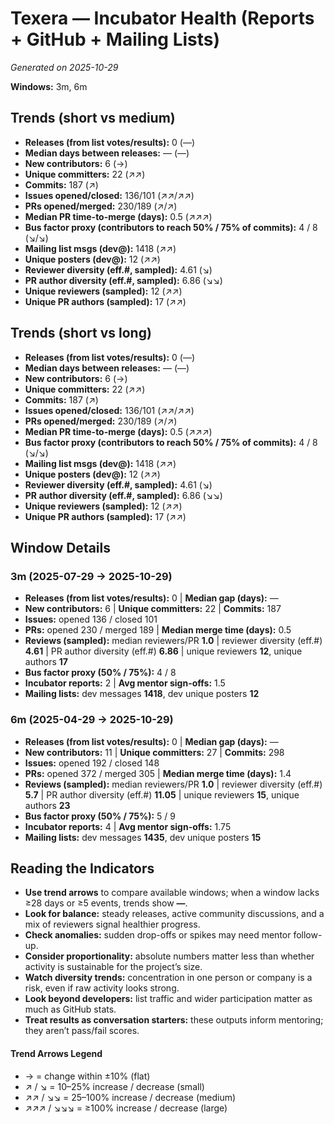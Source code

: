 # Texera — Incubator Health (Reports + GitHub + Mailing Lists)
_Generated on 2025-10-29_

**Windows:** 3m, 6m

## Trends (short vs medium)

- **Releases (from list votes/results):** 0 (—)
- **Median days between releases:** — (—)
- **New contributors:** 6 (→)
- **Unique committers:** 22 (↗↗)
- **Commits:** 187 (↗)
- **Issues opened/closed:** 136/101 (↗↗/↗↗)
- **PRs opened/merged:** 230/189 (↗/↗)
- **Median PR time-to-merge (days):** 0.5 (↗↗↗)
- **Bus factor proxy (contributors to reach 50% / 75% of commits):** 4 / 8 (↘/↘)
- **Mailing list msgs (dev@):** 1418 (↗↗)
- **Unique posters (dev@):** 12 (↗↗)
- **Reviewer diversity (eff.#, sampled):** 4.61 (↘)
- **PR author diversity (eff.#, sampled):** 6.86 (↘↘)
- **Unique reviewers (sampled):** 12 (↗↗)
- **Unique PR authors (sampled):** 17 (↗↗)

## Trends (short vs long)

- **Releases (from list votes/results):** 0 (—)
- **Median days between releases:** — (—)
- **New contributors:** 6 (→)
- **Unique committers:** 22 (↗↗)
- **Commits:** 187 (↗)
- **Issues opened/closed:** 136/101 (↗↗/↗↗)
- **PRs opened/merged:** 230/189 (↗/↗)
- **Median PR time-to-merge (days):** 0.5 (↗↗↗)
- **Bus factor proxy (contributors to reach 50% / 75% of commits):** 4 / 8 (↘/↘)
- **Mailing list msgs (dev@):** 1418 (↗↗)
- **Unique posters (dev@):** 12 (↗↗)
- **Reviewer diversity (eff.#, sampled):** 4.61 (↘)
- **PR author diversity (eff.#, sampled):** 6.86 (↘↘)
- **Unique reviewers (sampled):** 12 (↗↗)
- **Unique PR authors (sampled):** 17 (↗↗)

## Window Details
### 3m  (2025-07-29 → 2025-10-29)
- **Releases (from list votes/results):** 0  |  **Median gap (days):** —
- **New contributors:** 6  |  **Unique committers:** 22  |  **Commits:** 187
- **Issues:** opened 136 / closed 101
- **PRs:** opened 230 / merged 189  |  **Median merge time (days):** 0.5
- **Reviews (sampled):** median reviewers/PR **1.0**  |  reviewer diversity (eff.#) **4.61**  |  PR author diversity (eff.#) **6.86**  |  unique reviewers **12**, unique authors **17**
- **Bus factor proxy (50% / 75%):** 4 / 8
- **Incubator reports:** 2  |  **Avg mentor sign-offs:** 1.5
- **Mailing lists:** dev messages **1418**, dev unique posters **12**

### 6m  (2025-04-29 → 2025-10-29)
- **Releases (from list votes/results):** 0  |  **Median gap (days):** —
- **New contributors:** 11  |  **Unique committers:** 27  |  **Commits:** 298
- **Issues:** opened 192 / closed 148
- **PRs:** opened 372 / merged 305  |  **Median merge time (days):** 1.4
- **Reviews (sampled):** median reviewers/PR **1.0**  |  reviewer diversity (eff.#) **5.7**  |  PR author diversity (eff.#) **11.05**  |  unique reviewers **15**, unique authors **23**
- **Bus factor proxy (50% / 75%):** 5 / 9
- **Incubator reports:** 4  |  **Avg mentor sign-offs:** 1.75
- **Mailing lists:** dev messages **1435**, dev unique posters **15**

## Reading the Indicators
- **Use trend arrows** to compare available windows; when a window lacks ≥28 days or ≥5 events, trends show **—**.
- **Look for balance:** steady releases, active community discussions, and a mix of reviewers signal healthier progress.
- **Check anomalies:** sudden drop-offs or spikes may need mentor follow-up.
- **Consider proportionality:** absolute numbers matter less than whether activity is sustainable for the project’s size.
- **Watch diversity trends:** concentration in one person or company is a risk, even if raw activity looks strong.
- **Look beyond developers:** list traffic and wider participation matter as much as GitHub stats.
- **Treat results as conversation starters:** these outputs inform mentoring; they aren’t pass/fail scores.

#### Trend Arrows Legend
- →  = change within ±10% (flat)
- ↗ / ↘ = 10–25% increase / decrease (small)
- ↗↗ / ↘↘ = 25–100% increase / decrease (medium)
- ↗↗↗ / ↘↘↘ = ≥100% increase / decrease (large)
